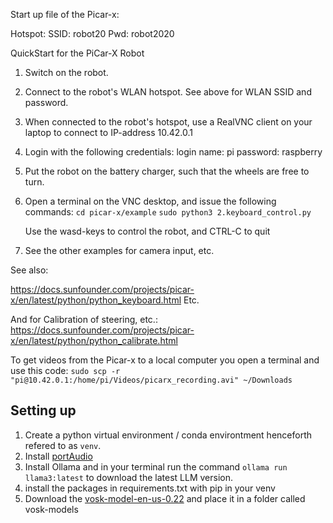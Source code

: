 Start up file of the Picar-x:

Hotspot:
SSID: robot20
Pwd: robot2020


QuickStart for the PiCar-X Robot

1) Switch on the robot.

2) Connect to the robot's WLAN hotspot.
   See above for WLAN SSID and password.

3) When connected to the robot's hotspot, use a RealVNC client 
   on your laptop to connect to IP-address 10.42.0.1

4) Login with the following credentials: 
   login name: pi
   password: raspberry

5) Put the robot on the battery charger, such that the wheels 
   are free to turn.

6) Open a terminal on the VNC desktop, and issue the following commands:
   ```cd picar-x/example```
   ```sudo python3 2.keyboard_control.py```

   Use the wasd-keys to control the robot, and CTRL-C to quit

7) See the other examples for camera input, etc.

See also:

https://docs.sunfounder.com/projects/picar-x/en/latest/python/python_keyboard.html
Etc.

And for Calibration of steering, etc.:
https://docs.sunfounder.com/projects/picar-x/en/latest/python/python_calibrate.html


To get videos from the Picar-x to a local computer you open a terminal and use this code:
```sudo scp -r "pi@10.42.0.1:/home/pi/Videos/picarx_recording.avi" ~/Downloads```


## Setting up
1. Create a python virtual environment / conda environtment henceforth refered to as `venv`.
2. Install [portAudio](https://files.portaudio.com/)
3. Install Ollama and in your terminal run the command  `ollama run llama3:latest` to download the latest LLM version.
3. install the packages in requirements.txt with pip in your venv
4. Download the  [vosk-model-en-us-0.22](https://alphacephei.com/vosk/models) and place it in a folder called vosk-models


